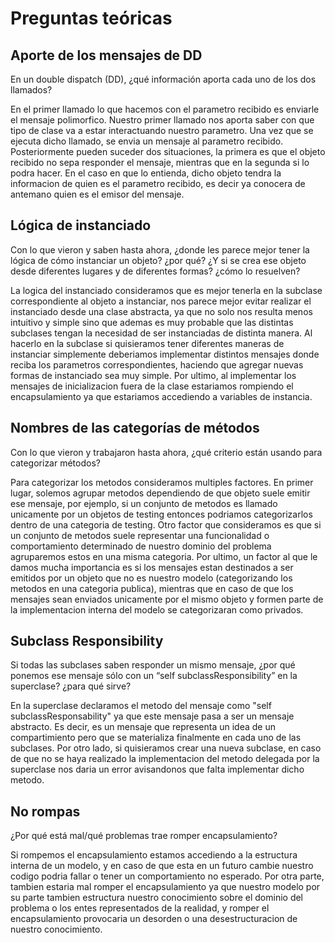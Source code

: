 # Preguntas teóricas
## Aporte de los mensajes de DD
En un double dispatch (DD), ¿qué información aporta cada uno de los dos llamados?

En el primer llamado lo que hacemos con el parametro recibido es enviarle el mensaje polimorfico.
Nuestro primer llamado nos aporta saber con que tipo de clase va a estar interactuando nuestro parametro.
Una vez que se ejecuta dicho llamado, se envia un mensaje al parametro recibido. Posteriormente pueden suceder dos situaciones, la primera es que el objeto recibido no sepa responder el mensaje, mientras que en la segunda si lo podra hacer. En el caso en que lo entienda, dicho objeto tendra la informacion de quien es el parametro recibido, es decir ya conocera de antemano quien es el emisor del mensaje.

## Lógica de instanciado
Con lo que vieron y saben hasta ahora, ¿donde les parece mejor tener la lógica de cómo instanciar un objeto? ¿por qué? ¿Y si se crea ese objeto desde diferentes lugares y de diferentes formas? ¿cómo lo resuelven?

La logica del instanciado consideramos que es mejor tenerla en la subclase correspondiente al objeto a instanciar, nos parece mejor evitar realizar el instanciado desde una clase abstracta, ya que no solo nos resulta menos intuitivo y simple sino que ademas es muy probable que las distintas subclases tengan la necesidad de ser instanciadas de distinta manera. Al hacerlo en la subclase si quisieramos tener diferentes maneras de instanciar simplemente deberiamos implementar distintos mensajes donde reciba los parametros correspondientes, haciendo que agregar nuevas formas de instanciado sea muy simple. Por ultimo, al implementar los mensajes de inicializacion fuera de la clase estariamos rompiendo el encapsulamiento ya que estariamos accediendo a variables de instancia.

## Nombres de las categorías de métodos
Con lo que vieron y trabajaron hasta ahora, ¿qué criterio están usando para categorizar métodos?

Para categorizar los metodos consideramos multiples factores. En primer lugar, solemos agrupar metodos dependiendo de que objeto suele emitir ese mensaje, por ejemplo, si un conjunto de metodos es llamado unicamente por un objetos de testing entonces podriamos categorizarlos dentro de una categoria de testing. Otro factor que consideramos es que si un conjunto de metodos suele representar una funcionalidad o comportamiento determinado de nuestro dominio del problema agruparemos estos en una misma categoria.
Por ultimo, un factor al que le damos mucha importancia es si los mensajes estan destinados a ser emitidos por un objeto que no es nuestro modelo (categorizando los metodos en una categoria publica), mientras que en caso de que los mensajes sean enviados unicamente por el mismo objeto y formen parte de la implementacion interna del modelo se categorizaran como privados.


## Subclass Responsibility
Si todas las subclases saben responder un mismo mensaje, ¿por qué ponemos ese mensaje sólo con un “self subclassResponsibility” en la superclase? ¿para qué sirve?

En la superclase declaramos el metodo del mensaje como "self subclassResponsability" ya que este mensaje pasa a ser un mensaje abstracto. Es decir, es un mensaje que representa un idea de un compartimiento pero que se materializa finalmente en cada uno de las subclases.
Por otro lado, si quisieramos crear una nueva subclase, en caso de que no se haya realizado la implementacion del metodo delegada por la superclase nos daria un error avisandonos que falta implementar dicho metodo.

## No rompas
¿Por qué está mal/qué problemas trae romper encapsulamiento?

Si rompemos el encapsulamiento estamos accediendo a la estructura interna de un modelo, y en caso de que esta en un futuro cambie nuestro codigo podria fallar o tener un comportamiento no esperado.
Por otra parte, tambien estaria mal romper el encapsulamiento ya que nuestro modelo por su parte tambien estructura nuestro conocimiento sobre el dominio del problema o los entes representados de la realidad, y romper el encapsulamiento provocaria un desorden o una desestructuracion de nuestro conocimiento.
